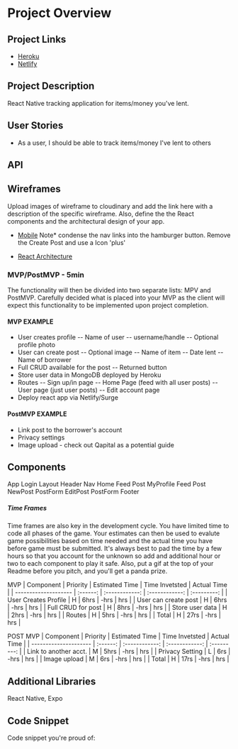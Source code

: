 # Project Overview

## Project Links

- [Heroku]()
- [Netlify]()

## Project Description

React Native tracking application for items/money you've lent.

## User Stories

- As a user, I should be able to track items/money I've lent to others

## API

## Wireframes

Upload images of wireframe to cloudinary and add the link here with a description of the specific wireframe. Also, define the the React components and the architectural design of your app.

- [Mobile](https://res.cloudinary.com/dpn6ltns1/image/upload/v1595017437/Project%203/Screenshot_from_2020-07-17_16-21-51_bohmdt.png)
Note* condense the nav links into the hamburger button. Remove the Create Post and use a Icon 'plus'

- [React Architecture](https://res.cloudinary.com/dpn6ltns1/image/upload/v1595017445/Project%203/Screenshot_from_2020-07-17_16-21-22_frymj8.png)

### MVP/PostMVP - 5min

The functionality will then be divided into two separate lists: MPV and PostMVP. Carefully decided what is placed into your MVP as the client will expect this functionality to be implemented upon project completion.

#### MVP EXAMPLE

- User creates profile
  -- Name of user
  -- username/handle
  -- Optional profile photo
- User can create post
  -- Optional image
  -- Name of item
  -- Date lent
  -- Name of borrower
- Full CRUD available for the post
  -- Returned button
- Store user data in MongoDB deployed by Heroku
- Routes
  -- Sign up/in page
  -- Home Page (feed with all user posts)
  -- User page (just user posts)
  -- Edit account page
- Deploy react app via Netlify/Surge

#### PostMVP EXAMPLE

- Link post to the borrower's account
- Privacy settings
- Image upload - check out Qapital as a potential guide

## Components

App
  Login
  Layout
    Header
      Nav
    Home
      Feed
        Post
    MyProfile
      Feed
        Post
    NewPost
      PostForm
    EditPost
      PostForm
    Footer

##### Time Frames

Time frames are also key in the development cycle. You have limited time to code all phases of the game. Your estimates can then be used to evalute game possibilities based on time needed and the actual time you have before game must be submitted. It's always best to pad the time by a few hours so that you account for the unknown so add and additional hour or two to each component to play it safe. Also, put a gif at the top of your Readme before you pitch, and you'll get a panda prize.

MVP
| Component            | Priority | Estimated Time | Time Invetsted | Actual Time |
| -------------------- | :------: | :------------: | :------------: | :---------: |
| User Creates Profile |    H     |      6hrs      |      -hrs      |    hrs      |
| User can create post |    H     |      6hrs      |      -hrs      |    hrs      |
| Full CRUD for post   |    H     |      8hrs      |      -hrs      |   hrs       |
| Store user data      |    H     |      2hrs      |      -hrs      |   hrs       |
| Routes               |    H     |      5hrs      |      -hrs      |    hrs      |
| Total                |    H     |      27rs      |      -hrs      |     hrs     |

POST MVP
| Component             | Priority | Estimated Time | Time Invetsted | Actual Time |
| --------------------- | :------: | :------------: | :------------: | :---------: |
| Link to another acct. |    M     |      5hrs      |      -hrs      |    hrs      |
| Privacy Setting       |    L     |      6rs       |      -hrs      |    hrs      |
| Image upload          |    M     |      6rs       |      -hrs      |     hrs     |
| Total                 |    H     |      17rs      |      -hrs      |     hrs     |

## Additional Libraries

React Native, Expo

## Code Snippet

Code snippet you're proud of:

```

```

